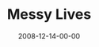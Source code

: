 ---
layout: message
category: message
series: "We Wish You A Messy Christmas"
title: "Messy Lives"
date: 2008-12-14-00-00
message_id: 538
audio-description: "Brian Tome discusses how worship is messy and involves us putting Jesus at the center. We bring what we have to him."
audio: "http://s3.amazonaws.com/crossroadsaudiomessages/messyxmas4.mp3"
audio-title: "Messy Lives"
audio-duration: "37:11"
video-description: "Brian Tome discusses how worship is messy and requires us to bring whatever we have to Jesus."
video-title: "Messy Lives"
video: "https://s3.amazonaws.com/crossroadsvideomessages/messyxmas4.mp4"
video-poster: "https://www.crossroads.net/uploadedfiles/messyxmas4-still.jpg"
program-description: ""
program: "http://www.crossroads.net/players/media/hq/1213_14Program.pdf"
program-title: "Messy Lives (Program)"
notes-description: " "
notes: "http://www.crossroads.net/players/media/hq/SN_12_13-14_08.pdf "
notes-title: "Messy Lives (Study Notes)"
---